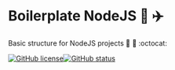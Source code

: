 # Boilerplate NodeJS :rainbow: :airplane:
Basic structure for NodeJS projects :open_file_folder: :paperclip: :octocat: 

[![GitHub license](https://img.shields.io/github/license/mpsdantas/boilerplate-node.svg?style=for-the-badge)](https://github.com/mpsdantas/boilerplate-node/blob/master/LICENSE)[![GitHub status](https://img.shields.io/badge/build-passing-green.svg?style=for-the-badge)](https://github.com/mpsdantas/boilerplate-node/)


